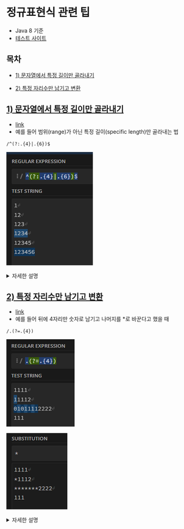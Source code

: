 # 정규표현식 관련 팁

- Java 8 기준
- [테스트 사이트](https://regex101.com/)

## 목차

- [1) 문자열에서 특정 길이만 골라내기](#1-문자열에서-특정-길이만-골라내기-문자열에서-특정-길이만-골라내기)

- [2) 특정 자리수만 남기고 변환](#2-특정-자리수만-남기고-변환)

## [1) 문자열에서 특정 길이만 골라내기](#1-문자열에서-특정-길이만-골라내기-문자열에서-특정-길이만-골라내기)

- [link](https://regex101.com/r/BfDhDc/1)
- 예를 들어 범위(range)가 아닌 특정 길이(specific length)만 골라내는 법

```
/^(?:.{4}|.{6})$
```

![특정길이문자열골라내기](Image/PIC_001_%ED%8A%B9%EC%A0%95%EA%B8%B8%EC%9D%B4%EB%AC%B8%EC%9E%90%EC%97%B4%EA%B3%A8%EB%9D%BC%EB%82%B4%EA%B8%B0.png)

<details>
<summary>자세한 설명</summary>


- ``` ^ ``` 문자열 시작 지칭
- Non Capturing 그룹 사용 ``` (?:) ``` [자세한 내용은 여기](https://stackoverflow.com/questions/3512471/what-is-a-non-capturing-group-in-regular-expressions)
- ``` . ``` 특정 문자 대처
- ``` {n} ``` 횟수 반복
- ``` | ``` or
- ``` $ ``` 문자열 끝 지칭

</details>


## [2) 특정 자리수만 남기고 변환](#2-특정-자리수만-남기고-변환)

- [link](https://regex101.com/r/zLmEtm/1)
- 예를 들어 뒤에 4자리만 숫자로 남기고 나머지를 *로 바꾼다고 했을 때

```
/.(?=.{4})
```

![특정자리수1](Image/%EC%9E%90PIC_002_01_%ED%8A%B9%EC%A0%95%EC%9E%90%EB%A6%AC%EC%88%98%EB%A7%8C%EB%82%A8%EA%B8%B0%EA%B8%B0.png)

![특정자리수2](Image/%EC%9E%90PIC_002_02_%ED%8A%B9%EC%A0%95%EC%9E%90%EB%A6%AC%EC%88%98%EB%A7%8C%EB%82%A8%EA%B8%B0%EA%B8%B0.png)

<details>
<summary>자세한 설명</summary>


- ``` . ``` 아무 문자 대응
- Positive Lookahead ``` (?=) ``` 사용 [자세한 설명](https://elvanov.com/2388)
- ``` . ``` 특정 문자 대처
- ``` {n} ``` 횟수 반복

</details>
